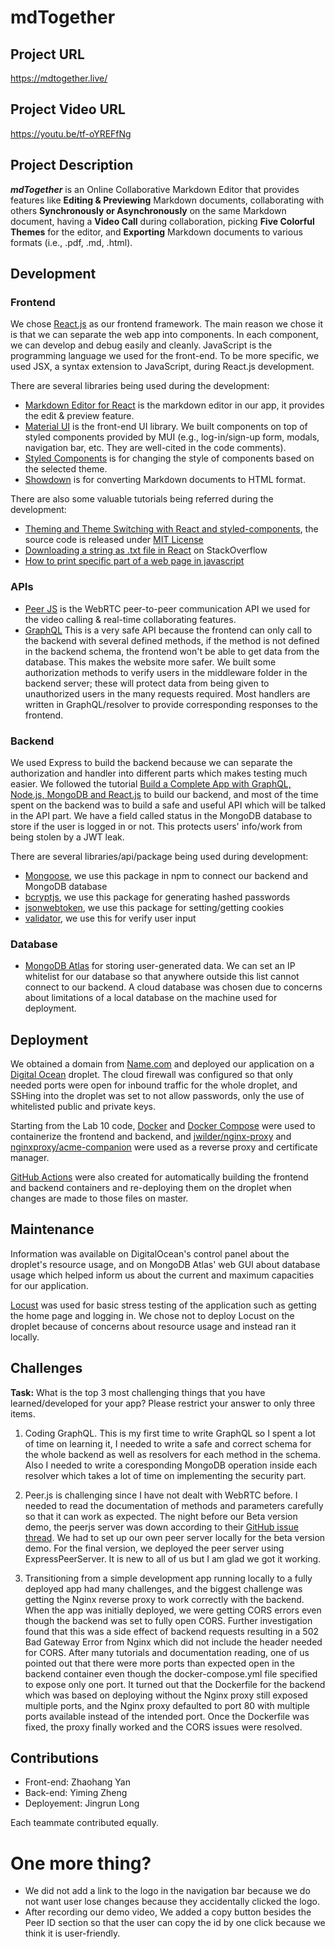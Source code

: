 # mdTogether
## Project URL

https://mdtogether.live/

## Project Video URL 

https://youtu.be/tf-oYREFfNg

## Project Description

***mdTogether*** is an Online Collaborative Markdown Editor that provides features like **Editing & Previewing** Markdown documents, collaborating with others **Synchronously or Asynchronously** on the same Markdown document, having a **Video Call** during collaboration, picking **Five Colorful Themes** for the editor, and **Exporting** Markdown documents to various formats (i.e., .pdf, .md, .html).

## Development

### Frontend
We chose [React.js](https://reactjs.org/) as our frontend framework. The main reason we chose it is that we can separate the web app into components. In each component, we can develop and debug easily and cleanly. JavaScript is the programming language we used for the front-end. To be more specific, we used JSX, a syntax extension to JavaScript, during React.js development.

There are several libraries being used during the development:
* [Markdown Editor for React](https://uiwjs.github.io/react-md-editor/) is the markdown editor in our app, it provides the edit & preview feature.
* [Material UI](https://mui.com/) is the front-end UI library. We built components on top of styled components provided by MUI (e.g., log-in/sign-up form, modals, navigation bar, etc. They are well-cited in the code comments).
* [Styled Components](https://styled-components.com/) is for changing the style of components based on the selected theme.
* [Showdown](http://showdownjs.com/) is for converting Markdown documents to HTML format.

There are also some valuable tutorials being referred during the development:
* [Theming and Theme Switching with React and styled-components](https://css-tricks.com/theming-and-theme-switching-with-react-and-styled-components/), the source code is released under [MIT License](https://github.com/atapas/theme-builder)
* [Downloading a string as .txt file in React](https://stackoverflow.com/questions/44656610/download-a-string-as-txt-file-in-react) on StackOverflow
* [How to print specific part of a web page in javascript](https://www.etutorialspoint.com/index.php/23-how-to-print-different-section-of-content-using-javascript)

### APIs
* [Peer JS](https://github.com/peers/peerjs#readme) is the WebRTC peer-to-peer communication API we used for the video calling & real-time collaborating features.
* [GraphQL](https://graphql.org/) This is a very safe API because the frontend can only call to the backend with several defined methods, if the method is not defined in the backend schema, the frontend won't be able to get data from the database. This makes the website more safer. We built some authorization methods to verify users in the middleware folder in the backend server; these will protect data from being given to unauthorized users in the many requests required. Most handlers are written in GraphQL/resolver to provide corresponding responses to the frontend.

### Backend
We used Express to build the backend because we can separate the authorization and handler into different parts which makes testing much easier. We followed the tutorial [Build a Complete App with GraphQL, Node.js, MongoDB and React.js](https://www.youtube.com/playlist?list=PL55RiY5tL51rG1x02Yyj93iypUuHYXcB_) to build our backend, and most of the time spent on the backend was to build a safe and useful API which will be talked in the API part. We have a field called status in the MongoDB database to store if the user is logged in or not. This protects users' info/work from being stolen by a JWT leak.

There are several libraries/api/package being used during development:
* [Mongoose](https://www.npmjs.com/package/mongoose), we use this package in npm to connect our backend and MongoDB database
* [bcryptjs](https://www.npmjs.com/package/bcryptjs), we use this package for generating hashed passwords
* [jsonwebtoken](https://www.npmjs.com/package/jsonwebtoken), we use this package for setting/getting cookies
* [validator](https://www.npmjs.com/package/validator), we use this for verify user input
### Database
* [MongoDB Atlas](https://www.mongodb.com/atlas) for storing user-generated data. We can set an IP whitelist for our database so that anywhere outside this list cannot connect to our backend. A cloud database was chosen due to concerns about limitations of a local database on the machine used for deployment.


## Deployment

We obtained a domain from [Name.com](https://www.name.com/) and deployed our application on a [Digital Ocean](https://www.digitalocean.com/) droplet. The cloud firewall was configured so that only needed ports were open for inbound traffic for the whole droplet, and SSHing into the droplet was set to not allow passwords, only the use of whitelisted public and private keys.

Starting from the Lab 10 code, [Docker](https://www.docker.com/) and [Docker Compose](https://docs.docker.com/compose/) were used to containerize the frontend and backend, and [jwilder/nginx-proxy](https://hub.docker.com/r/jwilder/nginx-proxy) and [nginxproxy/acme-companion](https://hub.docker.com/r/nginxproxy/acme-companion) were used as a reverse proxy and certificate manager.

[GitHub Actions](https://github.com/features/actions) were also created for automatically building the frontend and backend containers and re-deploying them on the droplet when changes are made to those files on master.

## Maintenance

Information was available on DigitalOcean's control panel about the droplet's resource usage, and on MongoDB Atlas' web GUI about database usage which helped inform us about the current and maximum capacities for our application.

[Locust](https://locust.io/) was used for basic stress testing of the application such as getting the home page and logging in. We chose not to deploy Locust on the droplet because of concerns about resource usage and instead ran it locally.

## Challenges

**Task:** What is the top 3 most challenging things that you have learned/developed for your app? Please restrict your answer to only three items. 

1. Coding GraphQL. This is my first time to write GraphQL so I spent a lot of time on learning it, I needed to write a safe and correct schema for the whole backend as well as resolvers for each method in the schema. Also I needed to write a coresponding MongoDB operation inside each resolver which takes a lot of time on implementing the security part.

2. Peer.js is challenging since I have not dealt with WebRTC before. I needed to read the documentation of methods and parameters carefully so that it can work as expected. The night before our Beta version demo, the peerjs server was down according to their [GitHub issue thread](https://github.com/peers/peerjs/issues/939). We had to set up our own peer server locally for the beta version demo. For the final version, we deployed the peer server using ExpressPeerServer. It is new to all of us but I am glad we got it working.

3. Transitioning from a simple development app running locally to a fully deployed app had many challenges, and the biggest challenge was getting the Nginx reverse proxy to work correctly with the backend. When the app was initially deployed, we were getting CORS errors even though the backend was set to fully open CORS. Further investigation found that this was a side effect of backend requests resulting in a 502 Bad Gateway Error from Nginx which did not include the header needed for CORS. After many tutorials and documentation reading, one of us pointed out that there were more ports than expected open in the backend container even though the docker-compose.yml file specified to expose only one port. It turned out that the Dockerfile for the backend which was based on deploying without the Nginx proxy still exposed multiple ports, and the Nginx proxy defaulted to port 80 with multiple ports available instead of the intended port. Once the Dockerfile was fixed, the proxy finally worked and the CORS issues were resolved.

## Contributions

- Front-end: Zhaohang Yan
- Back-end: Yiming Zheng
- Deployement: Jingrun Long

Each teammate contributed equally.

# One more thing? 

- We did not add a link to the logo in the navigation bar because we do not want user lose changes because they accidentally clicked the logo.
- After recording our demo video, We added a copy button besides the Peer ID section so that the user can copy the id by one click because we think it is user-friendly.
